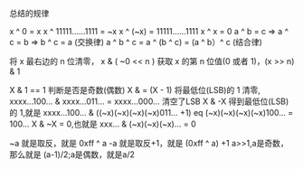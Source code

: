 
总结的规律

   x ^ 0 = x
   x ^ 11111……1111 = ~x
   x ^ (~x) = 11111……1111
   x ^ x = 0
   a ^ b = c  => a ^ c = b  => b ^ c = a (交换律)
   a ^ b ^ c = a ^ (b ^ c) = (a ^ b）^ c (结合律)

   将 x 最右边的 n 位清零， x & ( ~0 << n )
   获取 x 的第 n 位值(0 或者 1)，(x >> n) & 1

   X & 1 == 1 判断是否是奇数(偶数)
   X & = (X - 1) 将最低位(LSB)的 1 清零, xxxx...100... & xxxx...011... = xxxx...000... 清空了LSB
   X & -X 得到最低位(LSB)的 1,就是 xxxx...100... & ((~x)(~x)(~x)(~x)011... +1) eq (~x)(~x)(~x)(~x)100... = 100...
   X & ~X = 0,也就是 xxx... & (~x)(~x)(~x)... = 0

   ~a 就是取反，就是 0xff ^ a
   -a 就是取反+1，就是 (0xff ^ a) +1
   a>>1,a是奇数，那么就是 (a-1)/2;a是偶数，就是a/2

